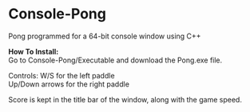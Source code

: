 # Console-Pong
Pong programmed for a 64-bit console window using C++

<b>How To Install:</b>
<br/>
Go to Console-Pong/Executable and download the Pong.exe file.

Controls:
W/S for the left paddle
<br/>
Up/Down arrows for the right paddle

Score is kept in the title bar of the window, along with the game speed.
